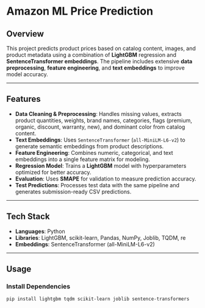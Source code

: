 # Amazon ML Price Prediction

## Overview
This project predicts product prices based on catalog content, images, and product metadata using a combination of **LightGBM** regression and **SentenceTransformer embeddings**. The pipeline includes extensive **data preprocessing**, **feature engineering**, and **text embeddings** to improve model accuracy.

---

## Features
- **Data Cleaning & Preprocessing**: Handles missing values, extracts product quantities, weights, brand names, categories, flags (premium, organic, discount, warranty, new), and dominant color from catalog content.
- **Text Embeddings**: Uses `SentenceTransformer` (`all-MiniLM-L6-v2`) to generate semantic embeddings from product descriptions.
- **Feature Engineering**: Combines numeric, categorical, and text embeddings into a single feature matrix for modeling.
- **Regression Model**: Trains a **LightGBM** model with hyperparameters optimized for better accuracy.
- **Evaluation**: Uses **SMAPE** for validation to measure prediction accuracy.
- **Test Predictions**: Processes test data with the same pipeline and generates submission-ready CSV predictions.

---

## Tech Stack
- **Languages**: Python  
- **Libraries**: LightGBM, scikit-learn, Pandas, NumPy, Joblib, TQDM, re  
- **Embeddings**: SentenceTransformer (all-MiniLM-L6-v2)

---

## Usage

### Install Dependencies
```bash
pip install lightgbm tqdm scikit-learn joblib sentence-transformers
